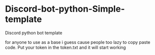 # Discord-bot-python-Simple-template
Discord python bot template

for anyone to use as a base i guess cause people too lazy to copy paste code. 
Put your token in the token.txt and it will start working
